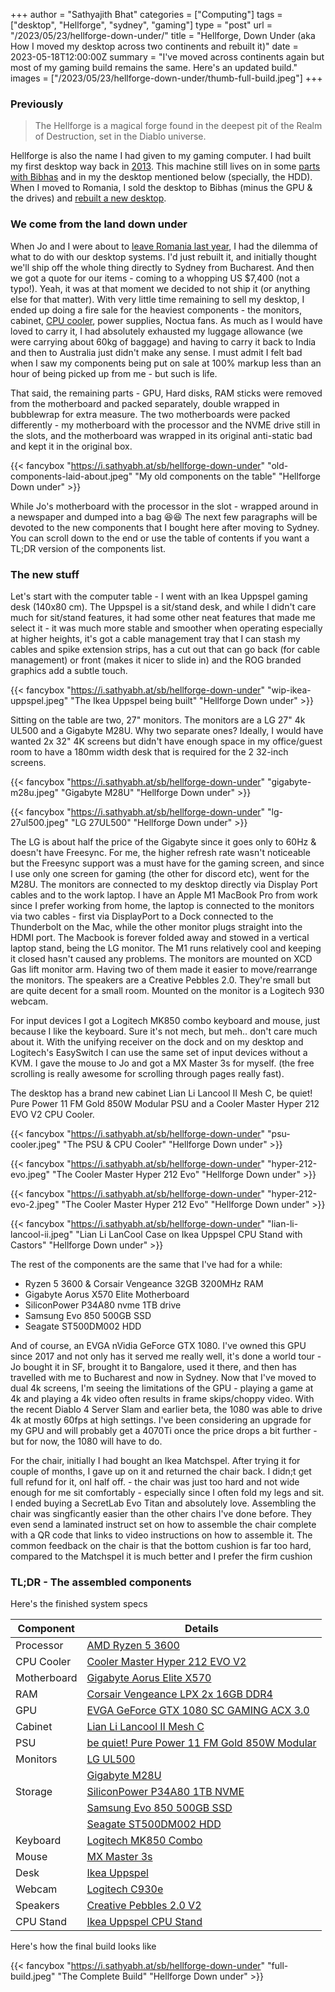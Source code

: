 +++
author = "Sathyajith Bhat"
categories = ["Computing"]
tags = ["desktop", "Hellforge", "sydney", "gaming"]
type = "post"
url = "/2023/05/23/hellforge-down-under/"
title = "Hellforge, Down Under (aka How I moved my desktop across two continents and rebuilt it)"
date = 2023-05-18T12:00:00Z
summary = "I've moved across continents again but most of my gaming build remains the same. Here's an updated build."
images = ["/2023/05/23/hellforge-down-under/thumb-full-build.jpeg"]
+++


### Previously

> The Hellforge is a magical forge found in the deepest pit of the Realm of Destruction, set in the Diablo universe.

Hellforge is also the name I had given to my gaming computer. I had built my first desktop way back in [2013](/2013/08/01/hellforge-my-desktop-after-a-long-time/). This machine still lives on in some [parts with Bibhas](https://bibhasdn.com/my-desktop/) and in my the desktop mentioned below (specially, the HDD). When I moved to Romania, I sold the desktop to Bibhas (minus the GPU & the drives) and [rebuilt a new desktop](/2020/01/19/hellforge-remastered-home-desktop/).

### We come from the land down under

When Jo and I were about to [leave Romania last year](/2022/06/22/thank-you-adobe), I had the dilemma of what to do with our desktop systems. I'd just rebuilt it, and initially thought we'll ship off the whole thing directly to Sydney from Bucharest. And then we got a quote for our items - coming to a whopping US $7,400 (not a typo!). Yeah, it was at that moment we decided to not ship it (or anything else for that matter). With very little time remaining to sell my desktop, I ended up doing a fire sale for the heaviest components - the monitors, cabinet, [CPU cooler](/2021/03/20/replacing-ryzen-3600-cooler-id-cooling-se-224-xt/), power supplies, Noctua fans. As much as I would have loved to carry it, I had absolutely exhausted my luggage allowance (we were carrying about 60kg of baggage) and having to carry it back to India and then to Australia just didn't make any sense. I must admit I felt bad when I saw my components being put on sale at 100% markup less than an hour of being picked up from me - but such is life.

That said, the remaining parts - GPU, Hard disks, RAM sticks were removed from the motherboard and packed separately, double wrapped in bubblewrap for extra measure. The two motherboards were packed differently - my motherboard with the processor and the NVME drive still in the slots, and the motherboard was wrapped in its original anti-static bad and kept it in the original box. 

{{< fancybox "https://i.sathyabh.at/sb/hellforge-down-under" "old-components-laid-about.jpeg" "My old components on the table" "Hellforge Down under" >}}

While Jo's motherboard with the processor in the slot - wrapped around in a newspaper and dumped into a bag 😆😆 The next few paragraphs will be devoted to the new components that I bought here after moving to Sydney. You can scroll down to the end or use the table of contents if you want a TL;DR version of the components list.

### The new stuff

Let's start with the computer table - I went with an Ikea Uppspel gaming desk (140x80 cm). The Uppspel is a sit/stand desk, and while I didn't care much for sit/stand features, it had some other neat features that made me select it - it was much more stable and smoother when operating especially at higher heights, it's got a cable management tray that I can stash my cables and spike extension strips,  has a cut out that can go back (for cable management) or front (makes it nicer to slide in) and the ROG branded graphics add a subtle touch. 

{{< fancybox "https://i.sathyabh.at/sb/hellforge-down-under" "wip-ikea-uppspel.jpeg" "The Ikea Uppspel being built" "Hellforge Down under" >}}

Sitting on the table are two, 27" monitors. The monitors are a LG 27" 4k UL500 and a Gigabyte M28U. Why two separate ones? Ideally, I would have wanted 2x 32" 4K screens but didn't have enough space in my office/guest room to have a 180mm width desk that is required for the 2 32-inch screens. 

{{< fancybox "https://i.sathyabh.at/sb/hellforge-down-under" "gigabyte-m28u.jpeg" "Gigabyte M28U" "Hellforge Down under" >}}

{{< fancybox "https://i.sathyabh.at/sb/hellforge-down-under" "lg-27ul500.jpeg" "LG 27UL500" "Hellforge Down under" >}}


The LG is about half the price of the Gigabyte since it goes only to 60Hz & doesn't have Freesync. For me, the higher refresh rate wasn't noticeable but the Freesync support was a must have for the gaming screen, and since I use only one screen for gaming (the other for discord etc), went for the M28U. The monitors are connected to my desktop directly via Display Port cables and to the work laptop. I have an Apple M1 MacBook Pro from work since I prefer working from home, the laptop is connected to the monitors via two cables - first via DisplayPort to a Dock connected to the Thunderbolt on the Mac, while the other monitor plugs straight into the HDMI port.  The Macbook is forever folded away and stowed in a vertical laptop stand, being the LG monitor. The M1 runs relatively cool and keeping it closed hasn't caused any problems. The monitors are mounted on XCD Gas lift monitor arm. Having two of them made it easier to move/rearrange the monitors. The speakers are a Creative Pebbles 2.0. They're small but are quite decent for a small room. Mounted on the monitor is a Logitech 930 webcam. 

For input devices I got a Logitech MK850 combo keyboard and mouse, just because I like the keyboard. Sure it's not mech, but meh.. don't care much about it. With the unifying receiver on the dock and on my desktop and Logitech's EasySwitch I can use the same set of input devices without a KVM. I gave the mouse to Jo and got a MX Master 3s for myself. (the free scrolling is really awesome for scrolling through pages really fast).

The desktop has a brand new cabinet Lian Li Lancool II Mesh C, be quiet! Pure Power 11 FM Gold 850W Modular PSU and a Cooler Master Hyper 212 EVO V2 CPU Cooler.

{{< fancybox "https://i.sathyabh.at/sb/hellforge-down-under" "psu-cooler.jpeg" "The PSU & CPU Cooler" "Hellforge Down under" >}}

{{< fancybox "https://i.sathyabh.at/sb/hellforge-down-under" "hyper-212-evo.jpeg" "The Cooler Master Hyper 212 Evo" "Hellforge Down under" >}}

{{< fancybox "https://i.sathyabh.at/sb/hellforge-down-under" "hyper-212-evo-2.jpeg" "The Cooler Master Hyper 212 Evo" "Hellforge Down under" >}}

{{< fancybox "https://i.sathyabh.at/sb/hellforge-down-under" "lian-li-lancool-ii.jpeg" "Lian Li LanCool Case on Ikea Uppspel CPU Stand with Castors" "Hellforge Down under" >}}

The rest of the components are the same that I've had for a while:

* Ryzen 5 3600 & Corsair Vengeance 32GB 3200MHz RAM
* Gigabyte Aorus X570 Elite Motherboard
* SiliconPower P34A80 nvme 1TB drive
* Samsung Evo 850 500GB SSD
* Seagate ST500DM002 HDD

And of course, an EVGA nVidia GeForce GTX 1080. I've owned this GPU since 2017 and not only has it served me really well, it's done a world tour - Jo bought it in SF, brought it to Bangalore, used it there, and then has travelled with me to Bucharest and now in Sydney. Now that I've moved to dual 4k screens, I'm seeing the limitations of the GPU - playing a game at 4k and playing a 4k video often results in frame skips/choppy video. With the recent Diablo 4 Server Slam and earlier beta, the 1080 was able to drive 4k at mostly 60fps at high settings. I've been considering an upgrade for my GPU and will probably get a 4070Ti once the price drops a bit further - but for now, the 1080 will have to do. 

For the chair, initially I had bought an Ikea Matchspel. After trying it for couple of months, I gave up on it and returned the chair back. I didn;t get full refund for it, onl half off. - the chair was just too hard and not wide enough for me sit comfortably - especially since I often fold my legs and sit. I ended buying a SecretLab Evo Titan and absolutely love. Assembling the chair was singficantly easier than the other chairs I've done before. They even send a laminated instruct set on how to assemble the chair complete with a QR code that links to video instructions on how to assemble it. The common feedback on the chair is that the bottom cushion is far too hard, compared to the Matchspel it is much better and I prefer the firm cushion 

### TL;DR - The assembled components

Here's the finished system specs

| Component   | Details
| ----------- | --------------------------------------------------- |
| Processor   | [AMD Ryzen 5 3600][proc]                            |
| CPU Cooler  | [Cooler Master Hyper 212 EVO V2][cooler]            |
| Motherboard | [Gigabyte Aorus Elite X570][mb]                     |
| RAM         | [Corsair Vengeance LPX 2x 16GB DDR4][ram]           |
| GPU         | [EVGA GeForce GTX 1080 SC GAMING ACX 3.0][gpu]      |
| Cabinet     | [Lian Li Lancool II Mesh C][cab]                    |
| PSU         | [be quiet! Pure Power 11 FM Gold 850W Modular][psu] |
| Monitors    | [LG UL500][mon1]                                    |
|             | [Gigabyte M28U][mon2]                               |
| Storage     | [SiliconPower P34A80 1TB NVME][nvme]                |
|             | [Samsung Evo 850 500GB SSD][ssd]                    |
|             | [Seagate ST500DM002 HDD][hdd]                       |
| Keyboard    | [Logitech MK850 Combo][keyb]                        |
| Mouse       | [MX Master 3s][mouse]                               |
| Desk        | [Ikea Uppspel][desk]                                |
| Webcam      | [Logitech C930e][cam]                               |
| Speakers    | [Creative Pebbles 2.0 V2][speak]                    |
| CPU Stand   | [Ikea Uppspel CPU Stand][cpustand]                  |

[proc]: https://www.amd.com/en/product/8456
[cooler]: https://www.coolermaster.com/catalog/coolers/cpu-air-coolers/hyper-212-evo-v2/
[mb]: https://www.gigabyte.com/Motherboard/X570-AORUS-ELITE-rev-10
[ram]: https://www.corsair.com/us/en/p/memory/cmk16gx4m2b3200c16/vengeancea-lpx-16gb-2-x-8gb-ddr4-dram-3200mhz-c16-memory-kit-black-cmk16gx4m2b3200c16
[gpu]: https://www.evga.com/products/specs/gpu.aspx?pn=ab7b6447-6329-4361-8ab7-4ad62ea6a2af
[cab]: https://lian-li.com/product/lancool-ii-mesh-rgb/
[psu]: https://www.bequiet.com/en/powersupply/3610
[mon1]: https://www.lg.com/au/it-monitors/lg-27UL500-W
[mon2]: https://www.gigabyte.com/Monitor/M28U#kf
[ssd]: https://www.samsung.com/au/memory-storage/sata-ssd/850-evo-sata-3-2-5-inch-ssd-500gb-mz-75e500bw/
[nvme]: https://www.silicon-power.com/web/product-p34a80
[hdd]: https://www.amazon.com.au/Seagate-Barracuda-ST500DM002-Internal-Drive/dp/B005EE5P84
[keyb]: https://www.logitech.com/en-au/products/combos/mk850-wireless-keyboard-mouse.html
[mouse]: https://www.logitech.com/en-au/products/mice/mx-master-3s.html
[desk]: https://www.ikea.com/au/en/p/uppspel-gaming-desk-black-s99430195/
[cam]: https://www.logitech.com/en-au/products/webcams/c930e-business-webcam.html
[speak]: https://au.creative.com/p/speakers/creative-pebble-v2
[cpustand]: https://www.ikea.com/au/en/p/uppspel-cpu-stand-with-castors-dark-grey-10504062/

Here's how the final build looks like

{{< fancybox "https://i.sathyabh.at/sb/hellforge-down-under" "full-build.jpeg" "The Complete Build" "Hellforge Down under" >}}